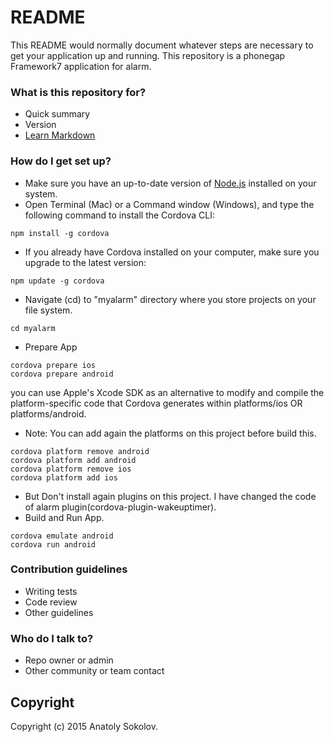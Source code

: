 # README #

This README would normally document whatever steps are necessary to get your application up and running.
This repository is a phonegap Framework7 application for alarm.

### What is this repository for? ###

* Quick summary
* Version
* [Learn Markdown](https://bitbucket.org/tutorials/markdowndemo)

### How do I get set up? ###

* Make sure you have an up-to-date version of [Node.js](http://nodejs.org/) installed on your system.
* Open Terminal (Mac) or a Command window (Windows), and type the following command to install the Cordova CLI:
```
npm install -g cordova
```
* If you already have Cordova installed on your computer, make sure you upgrade to the latest version:
```
npm update -g cordova
```
* Navigate (cd) to "myalarm" directory where you store projects on your file system.
```
cd myalarm
```
* Prepare App
```
cordova prepare ios
cordova prepare android
```
you can use Apple's Xcode SDK as an alternative to modify and compile the platform-specific code that Cordova generates within platforms/ios OR platforms/android.

* Note: You can add again the platforms on this project before build this.
```
cordova platform remove android
cordova platform add android
cordova platform remove ios
cordova platform add ios
```
* But Don't install again plugins on this project. I have changed the code of alarm plugin(cordova-plugin-wakeuptimer).
* Build and Run App.
```
cordova emulate android
cordova run android
```

### Contribution guidelines ###

* Writing tests
* Code review
* Other guidelines

### Who do I talk to? ###

* Repo owner or admin
* Other community or team contact

Copyright
---------

Copyright (c) 2015 Anatoly Sokolov.